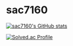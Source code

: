 # sac7160
[![sac7160's GitHub stats](https://github-readme-stats.vercel.app/api?username=sac7160&show_icons=true&border_color=000000)](https://github.com/anuraghazra/github-readme-stats)

[![Solved.ac Profile](http://mazassumnida.wtf/api/v2/generate_badge?boj=sac7160)](https://solved.ac/sac7160/)


<!--
**sac7160/sac7160** is a ✨ _special_ ✨ repository because its `README.md` (this file) appears on your GitHub profile.

Here are some ideas to get you started:

- 🔭 I’m currently working on ...
- 🌱 I’m currently learning ...
- 👯 I’m looking to collaborate on ...
- 🤔 I’m looking for help with ...
- 💬 Ask me about ...
- 📫 How to reach me: ...
- 😄 Pronouns: ...
- ⚡ Fun fact: ...
-->
